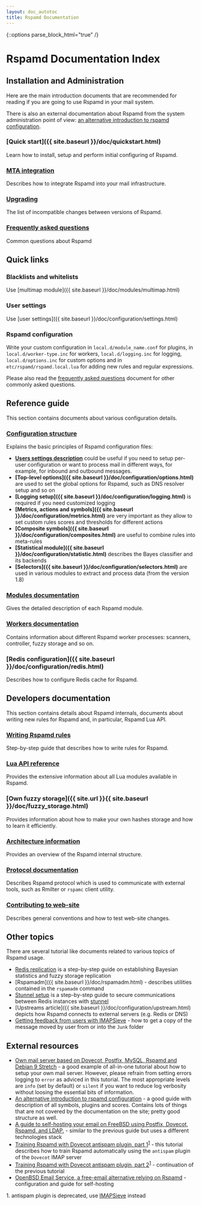 ```yaml
---
layout: doc_autotoc
title: Rspamd Documentation
---
```


{::options parse_block_html="true" /}
# Rspamd Documentation Index

## Installation and Administration

Here are the main introduction documents that are recommended for reading if you are going to use Rspamd in your mail system.

There is also an external documentation about Rspamd from the system administration point of view: [an alternative introduction to rspamd configuration](http://www.0xf8.org/2018/05/an-alternative-introduction-to-rspamd-configuration-introduction/).

### [Quick start]({{ site.baseurl }}/doc/quickstart.html)

Learn how to install, setup and perform initial configuring of Rspamd.

### [MTA integration](integration.html)

Describes how to integrate Rspamd into your mail infrastructure.

### [Upgrading](migration.html)

The list of incompatible changes between versions of Rspamd.

### [Frequently asked questions](faq.html)

Common questions about Rspamd

## Quick links

### Blacklists and whitelists

Use [multimap module]({{ site.baseurl }}/doc/modules/multimap.html)

### User settings

Use [user settings]({{ site.baseurl }}/doc/configuration/settings.html)

### Rspamd configuration

Write your custom configuration in `local.d/module_name.conf` for plugins, in `local.d/worker-type.inc` for workers, `local.d/logging.inc` for logging, `local.d/options.inc` for custom options and in `etc/rspamd/rspamd.local.lua` for adding new rules and regular expressions.

Please also read the [frequently asked questions](faq.html) document for other commonly asked questions.

## Reference guide

This section contains documents about various configuration details.

### [Configuration structure](./configuration/index.html) 

Explains the basic principles of Rspamd configuration files:

  + **[Users settings description](./configuration/settings.html)** could be useful if you need to setup per-user configuration or want to process mail in different ways, for example, for inbound and outbound messages.
  + **[Top-level options]({{ site.baseurl }}/doc/configuration/options.html)** are used to set the global options for Rspamd, such as DNS resolver setup and so on
  + **[Logging setup]({{ site.baseurl }}/doc/configuration/logging.html)** is required if you need customized logging
  + **[Metrics, actions and symbols]({{ site.baseurl }}/doc/configuration/metrics.html)** are very important as they allow to set custom rules scores and thresholds for different actions
  + **[Composite symbols]({{ site.baseurl }}/doc/configuration/composites.html)** are useful to combine rules into meta-rules
  + **[Statistical module]({{ site.baseurl }}/doc/configuration/statistic.html)** describes the Bayes classifier and its backends
  + **[Selectors]({{ site.baseurl }}/doc/configuration/selectors.html)** are used in various modules to extract and process data (from the version 1.8)

### [Modules documentation](./modules/)

Gives the detailed description of each Rspamd module.

### [Workers documentation](./workers/) 

Contains information about different Rspamd worker processes: scanners, controller, fuzzy storage and so on.

### [Redis configuration]({{ site.baseurl }}/doc/configuration/redis.html)

Describes how to configure Redis cache for Rspamd.

## Developers documentation

This section contains details about Rspamd internals, documents about writing new rules for Rspamd and, in particular, Rspamd Lua API.

### [Writing Rspamd rules](./tutorials/writing_rules.html)

Step-by-step guide that describes how to write rules for Rspamd.

### [Lua API reference](./lua/)

Provides the extensive information about all Lua modules available in Rspamd.

### [Own fuzzy storage]({{ site.url }}{{ site.baseurl }}/doc/fuzzy_storage.html)

Provides information about how to make your own hashes storage and how to learn it efficiently.

### [Architecture information](./architecture/index.html)

Provides an overview of the Rspamd internal structure.

### [Protocol documentation](./architecture/protocol.html)

Describes Rspamd protocol which is used to communicate with external tools, such as Rmilter or `rspamc` client utility.

### [Contributing to web-site](./tutorials/site_contributing.html)

Describes general conventions and how to test web-site changes.

## Other topics

There are several tutorial like documents related to various topics of Rspamd usage.

* [Redis replication](./tutorials/redis_replication.html) is a step-by-step guide on establishing Bayesian statistics and fuzzy storage replication
* [Rspamadm]({{ site.baseurl }}/doc/rspamadm.html) - describes utilities contained in the `rspamadm` command
* [Stunnel setup](./tutorials/stunnel_setup.html) is a step-by-step guide to secure communications between Redis instances with [stunnel](https://www.stunnel.org)
* [Upstreams article]({{ site.baseurl }}/doc/configuration/upstream.html) depicts how Rspamd connects to external servers (e.g. Redis or DNS)
* [Getting feedback from users with IMAPSieve](./tutorials/feedback_from_users_with_IMAPSieve.html) - how to get a copy of the message moved by user from or into the `Junk` folder

## External resources

* [Own mail server based on Dovecot, Postfix, MySQL, Rspamd and Debian 9 Stretch](https://thomas-leister.de/en/mailserver-debian-stretch/) - a good example of all-in-one tutorial about how to setup your own mail server. However, please refrain from setting errors logging to `error` as adviced in this tutorial. The most appropriate levels are `info` (set by default) or `silent` if you want to reduce log verbosity without loosing the essential bits of information.
* [An alternative introduction to rspamd configuration](http://www.0xf8.org/2018/05/an-alternative-introduction-to-rspamd-configuration-introduction/) - a good guide with description of all symbols, plugins and scores. Contains lots of things that are not covered by the documentation on the site; pretty good structure as well.
* [A guide to self-hosting your email on FreeBSD using Postfix, Dovecot, Rspamd, and LDAP.](https://www.c0ffee.net/blog/mail-server-guide) - similar to the previous guide but uses a different technologies stack
* [Training Rspamd with Dovecot antispam plugin, part 1](https://kaworu.ch/blog/2014/03/25/dovecot-antispam-with-rspamd/)<sup>[1](#fn1)</sup> - this tutorial describes how to train Rspamd automatically using the `antispam` plugin of the `Dovecot` IMAP server
* [Training Rspamd with Dovecot antispam plugin, part 2](https://kaworu.ch/blog/2015/10/12/dovecot-antispam-with-rspamd-part2/)<sup>[1](#fn1)</sup> - continuation of the previous tutorial
* [OpenBSD Email Service, a free-email alternative relying on Rspamd](https://github.com/vedetta-com/caesonia) - configuration and guide for self-hosting

<a name="fn1">1.</a> antispam plugin is deprecated, use [IMAPSieve](https://wiki.dovecot.org/HowTo/AntispamWithSieve) instead
